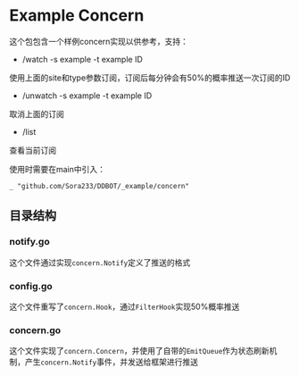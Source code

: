 # Example Concern

这个包包含一个样例concern实现以供参考，支持：

- /watch -s example -t example ID

使用上面的site和type参数订阅，订阅后每分钟会有50%的概率推送一次订阅的ID

- /unwatch -s example -t example ID

取消上面的订阅

- /list

查看当前订阅

使用时需要在main中引入：

```_ "github.com/Sora233/DDBOT/_example/concern"```

## 目录结构

### notify.go

这个文件通过实现`concern.Notify`定义了推送的格式

### config.go

这个文件重写了`concern.Hook`，通过`FilterHook`实现50%概率推送

### concern.go

这个文件实现了`concern.Concern`，并使用了自带的`EmitQueue`作为状态刷新机制，产生`concern.Notify`事件，并发送给框架进行推送